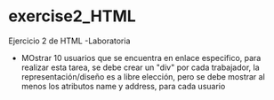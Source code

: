 # exercise2_HTML
Ejercicio 2 de HTML -Laboratoria
- MOstrar 10 usuarios que se encuentra en enlace especifico, para realizar esta tarea, se debe crear un "div" por cada trabajador, la representación/diseño es a libre elección, pero se debe mostrar al menos los 
atributos name y address, para cada usuario
